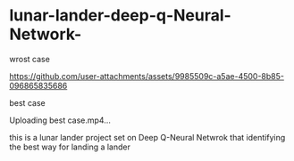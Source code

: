 # lunar-lander-deep-q-Neural-Network-
wrost case


https://github.com/user-attachments/assets/9985509c-a5ae-4500-8b85-096865835686



best case


Uploading best case.mp4…



this is a lunar lander project set on Deep Q-Neural Netwrok that identifying the best way for landing a lander 
